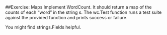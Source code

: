 ##Exercise: Maps
Implement WordCount. It should return a map of the counts of each “word” in the string s. The wc.Test function runs a test suite against the provided function and prints success or failure.

You might find strings.Fields helpful.